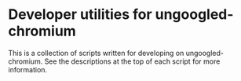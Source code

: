 # Developer utilities for ungoogled-chromium

This is a collection of scripts written for developing on ungoogled-chromium. See the descriptions at the top of each script for more information.
